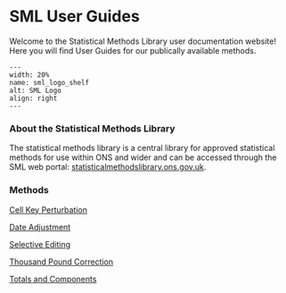# SML User Guides

Welcome to the Statistical Methods Library user documentation website! Here you will find User Guides for our publically available methods.

```{image} ./assets/SML_logo_shelf.png
---
width: 20%
name: sml_logo_shelf
alt: SML Logo
align: right
---
```

### About the Statistical Methods Library

The statistical methods library is a central library for approved statistical methods for use within ONS and wider and can be accessed through the SML web portal: [statisticalmethodslibrary.ons.gov.uk](https://statisticalmethodslibrary.ons.gov.uk/).

### Methods

[Cell Key Perturbation](public_guides/CellKeyPerturbation_Py.md)

[Date Adjustment](public_guides/DateAdjustment.md)

[Selective Editing](public_guides/SelectiveEditing.md)

[Thousand Pound Correction](public_guides/ThousandPoundCorrection.md)

[Totals and Components](public_guides/TotalsAndComponents.md)

